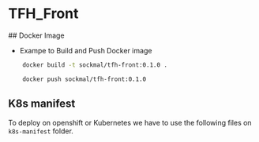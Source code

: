 # TFH_Front


## Docker Image

- Exampe to Build and Push Docker image

```bash
    docker build -t sockmal/tfh-front:0.1.0 .

    docker push sockmal/tfh-front:0.1.0
```

## K8s manifest

To deploy on openshift or Kubernetes we have to use the following files on `k8s-manifest` folder.
